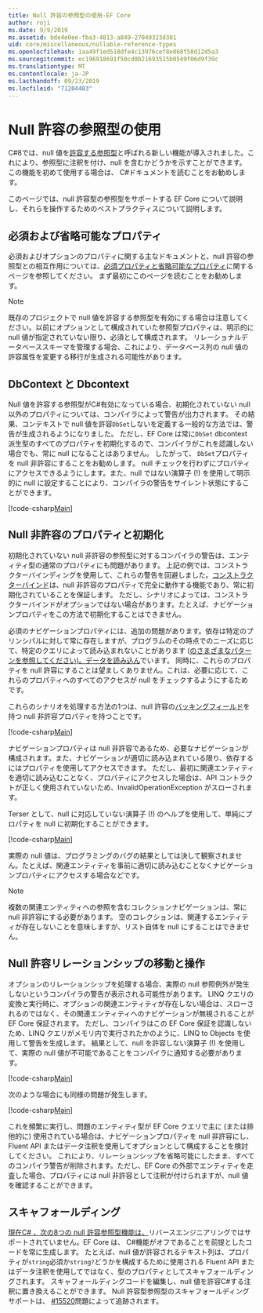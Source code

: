 ```yaml
---
title: Null 許容の参照型の使用-EF Core
author: roji
ms.date: 9/9/2019
ms.assetid: bde4e0ee-fba3-4813-a849-27049323d301
uid: core/miscellaneous/nullable-reference-types
ms.openlocfilehash: 1aa49f1ed518dfe4c13976cef8e868f58d12d5a3
ms.sourcegitcommit: ec196918691f50cd0b21693515b0549f06d9f39c
ms.translationtype: MT
ms.contentlocale: ja-JP
ms.lasthandoff: 09/23/2019
ms.locfileid: "71204403"
---
```

# <a name="working-with-nullable-reference-types"></a>Null 許容の参照型の使用

C#8では、null 値を[許容する参照型](/dotnet/csharp/tutorials/nullable-reference-types)と呼ばれる新しい機能が導入されました。これにより、参照型に注釈を付け、null を含むかどうかを示すことができます。 この機能を初めて使用する場合は、 C#ドキュメントを読むことをお勧めします。

このページでは、null 許容型の参照型をサポートする EF Core について説明し、それらを操作するためのベストプラクティスについて説明します。

## <a name="required-and-optional-properties"></a>必須および省略可能なプロパティ

必須およびオプションのプロパティに関する主なドキュメントと、null 許容の参照型との相互作用については、[必須プロパティと省略可能なプロパティ](xref:core/modeling/required-optional)に関するページを参照してください。 まず最初にこのページを読むことをお勧めします。

> [!NOTE]
> 既存のプロジェクトで null 値を許容する参照型を有効にする場合は注意してください。以前にオプションとして構成されていた参照型プロパティは、明示的に null 値が指定されていない限り、必須として構成されます。 リレーショナルデータベーススキーマを管理する場合、これにより、データベース列の null 値の許容属性を変更する移行が生成される可能性があります。

## <a name="dbcontext-and-dbset"></a>DbContext と Dbcontext

Null 値を許容する参照型がC#有効になっている場合、初期化されていない null 以外のプロパティについては、コンパイラによって警告が出力されます。 その結果、コンテキストで null 値を許容`DbSet`しないを定義する一般的な方法では、警告が生成されるようになりました。 ただし、EF Core は常に`DbSet` dbcontext 派生型のすべてのプロパティを初期化するので、コンパイラがこれを認識しない場合でも、常に null になることはありません。 したがって、 `DbSet`プロパティを null 非許容にすることをお勧めします。 null チェックを行わずにプロパティにアクセスできるようにします。また、null ではない演算子 (!) を使用して明示的に null に設定することにより、コンパイラの警告をサイレント状態にすることができます。

[!code-csharp[Main](../../../samples/core/Miscellaneous/NullableReferenceTypes/NullableReferenceTypesContext.cs?name=Context&highlight=3-4)]

## <a name="non-nullable-properties-and-initialization"></a>Null 非許容のプロパティと初期化

初期化されていない null 非許容の参照型に対するコンパイラの警告は、エンティティ型の通常のプロパティにも問題があります。 上記の例では、コンストラクターバインディングを使用して、これらの警告を回避しました。[コンストラクターバインド](xref:core/modeling/constructors)は、null 非許容のプロパティで完全に動作する機能であり、常に初期化されていることを保証します。 ただし、シナリオによっては、コンストラクターバインドがオプションではない場合があります。たとえば、ナビゲーションプロパティをこの方法で初期化することはできません。

必須のナビゲーションプロパティには、追加の問題があります。依存は特定のプリンシパルに対して常に存在しますが、プログラムのその時点でのニーズに応じて、特定のクエリによって読み込まれないことがあります ([のさまざまなパターンを参照してください)。データを読み込ん](xref:core/querying/related-data)でいます。 同時に、これらのプロパティを null 許容にすることは望ましくありません。これは、必要に応じて、これらのプロパティへのすべてのアクセスが null をチェックするようにするためです。

これらのシナリオを処理する方法の1つは、null 許容の[バッキングフィールド](xref:core/modeling/backing-field)を持つ null 非許容プロパティを持つことです。

[!code-csharp[Main](../../../samples/core/Miscellaneous/NullableReferenceTypes/Order.cs?range=12-17)]

ナビゲーションプロパティは null 非許容であるため、必要なナビゲーションが構成されます。また、ナビゲーションが適切に読み込まれている限り、依存するにはプロパティを使用してアクセスできます。 ただし、最初に関連エンティティを適切に読み込むことなく、プロパティにアクセスした場合は、API コントラクトが正しく使用されていないため、InvalidOperationException がスローされます。

Terser として、null に対応していない演算子 (!) のヘルプを使用して、単純にプロパティを null に初期化することができます。

[!code-csharp[Main](../../../samples/core/Miscellaneous/NullableReferenceTypes/Order.cs?range=19)]

実際の null 値は、プログラミングのバグの結果としては決して観察されません。たとえば、関連エンティティを事前に適切に読み込むことなくナビゲーションプロパティにアクセスする場合などです。

> [!NOTE]
> 複数の関連エンティティへの参照を含むコレクションナビゲーションは、常に null 非許容にする必要があります。 空のコレクションは、関連するエンティティが存在しないことを意味しますが、リスト自体を null にすることはできません。

## <a name="navigating-and-including-nullable-relationships"></a>Null 許容リレーションシップの移動と操作

オプションのリレーションシップを処理する場合、実際の null 参照例外が発生しないというコンパイラの警告が表示される可能性があります。 LINQ クエリの変換と実行時に、オプションの関連エンティティが存在しない場合は、スローされるのではなく、その関連エンティティへのナビゲーションが無視されることが EF Core 保証されます。 ただし、コンパイラはこの EF Core 保証を認識しないため、LINQ クエリがメモリ内で実行されたかのように、LINQ to Objects を使用して警告を生成します。 結果として、null を許容しない演算子 (!) を使用して、実際の null 値が不可能であることをコンパイラに通知する必要があります。

[!code-csharp[Main](../../../samples/core/Miscellaneous/NullableReferenceTypes/Program.cs?range=46)]

次のような場合にも同様の問題が発生します。

[!code-csharp[Main](../../../samples/core/Miscellaneous/NullableReferenceTypes/Program.cs?range=36-39&highlight=2)]

これを頻繁に実行し、問題のエンティティ型が EF Core クエリで主に (または排他的に) 使用されている場合は、ナビゲーションプロパティを null 非許容にし、Fluent API またはデータ注釈を使用してオプションとして構成することを検討してください。 これにより、リレーションシップを省略可能にしたまま、すべてのコンパイラ警告が削除されます。ただし、EF Core の外部でエンティティを走査した場合、プロパティには null 非許容として注釈が付けられますが、null 値を確認することができます。

## <a name="scaffolding"></a>スキャフォールディング

[現在C# 、次の8つの null 許容参照型機能は、](/dotnet/csharp/tutorials/nullable-reference-types)リバースエンジニアリングではサポートされていません。EF Core は、 C#機能がオフであることを前提としたコードを常に生成します。 たとえば、null 値が許容されるテキスト列は、プロパティが`string`必須か`string?`どうかを構成するために使用される Fluent API またはデータ注釈を使用してではなく、型のプロパティとしてスキャフォールディングされます。 スキャフォールディングコードを編集し、null 値を許容C#する注釈に置き換えることができます。 Null 許容型参照型のスキャフォールディングサポートは、 [#15520](https://github.com/aspnet/EntityFrameworkCore/issues/15520)問題によって追跡されます。
